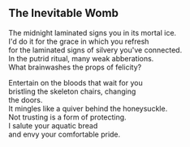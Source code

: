 The Inevitable Womb
-------------------
The midnight laminated signs you in its mortal ice.  
I'd do it for the grace in which you refresh  
for the laminated signs of silvery you've connected.  
In the putrid ritual, many weak abberations.  
What brainwashes the props of felicity?  
  
Entertain on the bloods that wait for you  
bristling the skeleton chairs, changing  
the doors.  
It mingles like a quiver behind the honeysuckle.  
Not trusting is a form of protecting.  
I salute your aquatic bread  
and envy your comfortable pride.  

